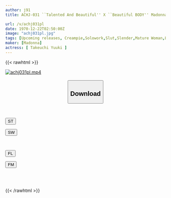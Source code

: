 ```yaml
---
author: j91
title: ACHJ-031 ``Talented And Beautiful'' X ``Beautiful BODY'' Madonna Exclusive Yuki Takeuchi Achijo Has Arrived! ! Sexual Intercourse Drenched In Dense Oil That Will Melt You To The Very Marrow Of Your Bones! ! Agony Pleasure★Adult SPA

url: /v/achj031pl
date: 1970-12-22T02:50:00Z
image: "achj031pl.jpg"
tags: [Upcoming releases, Creampie,Solowork,Slut,Slender,Mature Woman,Lotion	]
maker: [Madonna]
actress: [ Takeuchi Yuuki ]
---
```



{{< rawhtml >}}

<div class="video" data-videoid="pending_link.html">
    <a href="javascript:;">
        <img src="/v/achj031pl/achj031pl.jpg" width="WIDTH" height="HEIGHT" alt="achj031pl.mp4" loading="lazy">
    </a>
</div>

<script type="text/javascript" src="https://j91.asia/asset/on-demand-pend.js"></script>

<br>
  <link rel="stylesheet" href="https://j91.asia/asset/bs5.css">
  
  <center>
  <button class="btn btn-primary" type="button" data-bs-toggle="collapse" data-bs-target=".multi-collapse" aria-expanded="false" aria-controls="multiCollapseExample1 multiCollapseExample2"><h2>Download</h2></button></center>
</p>
<div class="row">
  <div class="col">
    <div class="collapse multi-collapse" id="multiCollapseExample1">
      <div class="card card-body">
	      	      <br>
<div class="buttons">  
<p><a href="https://j91.asia/pending_link.html" target="_blank"><button class="btn-hover color-3"><i class="fa fa-download"></i> ST</button></a></p>
<p><a href="https://j91.asia/pending_link.html" target="_blank"><button class="btn-hover color-2"><i class="fa fa-download"></i> SW</button></a></p></div>
    </div>
  </div>
</div>
  <div class="col">
    <div class="collapse multi-collapse" id="multiCollapseExample2">
      <div class="card card-body">
	      <br>
<div class="buttons">
<p><a href="https://j91.asia/pending_link.html" target="_blank"><button class="btn-hover color-9"><i class="fa fa-download"></i> FL</button></a></p>
<p><a href="https://j91.asia/pending_link.html" target="_blank"><button class="btn-hover color-8"><i class="fa fa-download"></i> FM</button></a></p></div>
<br><br>
      </div>
    </div>
  </div>
</div>

{{< /rawhtml >}}